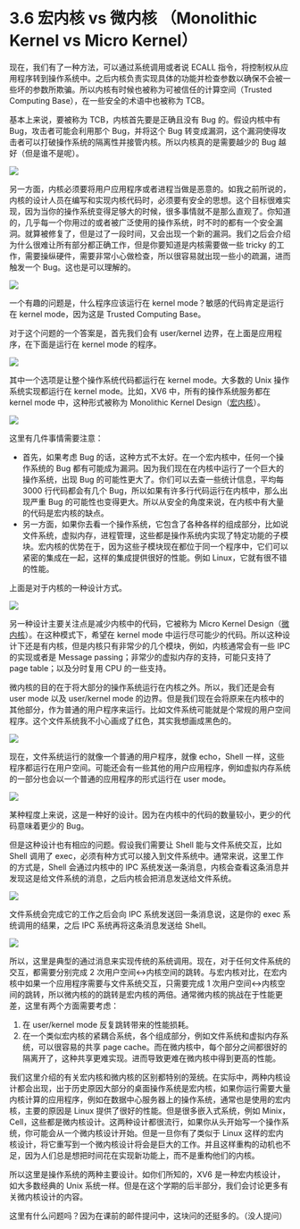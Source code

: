 # 3.6 宏内核 vs 微内核 （Monolithic Kernel vs Micro Kernel）

现在，我们有了一种方法，可以通过系统调用或者说 ECALL 指令，将控制权从应用程序转到操作系统中。之后内核负责实现具体的功能并检查参数以确保不会被一些坏的参数所欺骗。所以内核有时候也被称为可被信任的计算空间（Trusted Computing Base），在一些安全的术语中也被称为 TCB。

基本上来说，要被称为 TCB，内核首先要是正确且没有 Bug 的。假设内核中有 Bug，攻击者可能会利用那个 Bug，并将这个 Bug 转变成漏洞，这个漏洞使得攻击者可以打破操作系统的隔离性并接管内核。所以内核真的是需要越少的 Bug 越好（但是谁不是呢）。

![](<../assets/image (379).png>)

另一方面，内核必须要将用户应用程序或者进程当做是恶意的。如我之前所说的，内核的设计人员在编写和实现内核代码时，必须要有安全的思想。这个目标很难实现，因为当你的操作系统变得足够大的时候，很多事情就不是那么直观了。你知道的，几乎每一个你用过的或者被广泛使用的操作系统，时不时的都有一个安全漏洞。就算被修复了，但是过了一段时间，又会出现一个新的漏洞。我们之后会介绍为什么很难让所有部分都正确工作，但是你要知道是内核需要做一些 tricky 的工作，需要操纵硬件，需要非常小心做检查，所以很容易就出现一些小的疏漏，进而触发一个 Bug。这也是可以理解的。

![](<../assets/image (392).png>)

一个有趣的问题是，什么程序应该运行在 kernel mode？敏感的代码肯定是运行在 kernel mode，因为这是 Trusted Computing Base。

对于这个问题的一个答案是，首先我们会有 user/kernel 边界，在上面是应用程序，在下面是运行在 kernel mode 的程序。

![](<../assets/image (351).png>)

其中一个选项是让整个操作系统代码都运行在 kernel mode。大多数的 Unix 操作系统实现都运行在 kernel mode。比如，XV6 中，所有的操作系统服务都在 kernel mode 中，这种形式被称为 Monolithic Kernel Design（[宏内核](https://en.wikipedia.org/wiki/Monolithic_kernel)）。

![](<../assets/image (268).png>)

这里有几件事情需要注意：

- 首先，如果考虑 Bug 的话，这种方式不太好。在一个宏内核中，任何一个操作系统的 Bug 都有可能成为漏洞。因为我们现在在内核中运行了一个巨大的操作系统，出现 Bug 的可能性更大了。你们可以去查一些统计信息，平均每 3000 行代码都会有几个 Bug，所以如果有许多行代码运行在内核中，那么出现严重 Bug 的可能性也变得更大。所以从安全的角度来说，在内核中有大量的代码是宏内核的缺点。
- 另一方面，如果你去看一个操作系统，它包含了各种各样的组成部分，比如说文件系统，虚拟内存，进程管理，这些都是操作系统内实现了特定功能的子模块。宏内核的优势在于，因为这些子模块现在都位于同一个程序中，它们可以紧密的集成在一起，这样的集成提供很好的性能。例如 Linux，它就有很不错的性能。

上面是对于内核的一种设计方式。

![](<../assets/image (231).png>)

另一种设计主要关注点是减少内核中的代码，它被称为 Micro Kernel Design（[微内核](https://en.wikipedia.org/wiki/Microkernel)）。在这种模式下，希望在 kernel mode 中运行尽可能少的代码。所以这种设计下还是有内核，但是内核只有非常少的几个模块，例如，内核通常会有一些 IPC 的实现或者是 Message passing；非常少的虚拟内存的支持，可能只支持了 page table；以及分时复用 CPU 的一些支持。

微内核的目的在于将大部分的操作系统运行在内核之外。所以，我们还是会有 user mode 以及 user/kernel mode 的边界。但是我们现在会将原来在内核中的其他部分，作为普通的用户程序来运行。比如文件系统可能就是个常规的用户空间程序。这个文件系统我不小心画成了红色，其实我想画成黑色的。

![](<../assets/image (372).png>)

现在，文件系统运行的就像一个普通的用户程序，就像 echo，Shell 一样，这些程序都运行在用户空间。可能还会有一些其他的用户应用程序，例如虚拟内存系统的一部分也会以一个普通的应用程序的形式运行在 user mode。

![](<../assets/image (277).png>)

某种程度上来说，这是一种好的设计。因为在内核中的代码的数量较小，更少的代码意味着更少的 Bug。

但是这种设计也有相应的问题。假设我们需要让 Shell 能与文件系统交互，比如 Shell 调用了 exec，必须有种方式可以接入到文件系统中。通常来说，这里工作的方式是，Shell 会通过内核中的 IPC 系统发送一条消息，内核会查看这条消息并发现这是给文件系统的消息，之后内核会把消息发送给文件系统。

![](<../assets/image (256).png>)

文件系统会完成它的工作之后会向 IPC 系统发送回一条消息说，这是你的 exec 系统调用的结果，之后 IPC 系统再将这条消息发送给 Shell。

![](<../assets/image (169).png>)

所以，这里是典型的通过消息来实现传统的系统调用。现在，对于任何文件系统的交互，都需要分别完成 2 次用户空间<->内核空间的跳转。与宏内核对比，在宏内核中如果一个应用程序需要与文件系统交互，只需要完成 1 次用户空间<->内核空间的跳转，所以微内核的的跳转是宏内核的两倍。通常微内核的挑战在于性能更差，这里有两个方面需要考虑：

1. 在 user/kernel mode 反复跳转带来的性能损耗。
2. 在一个类似宏内核的紧耦合系统，各个组成部分，例如文件系统和虚拟内存系统，可以很容易的共享 page cache。而在微内核中，每个部分之间都很好的隔离开了，这种共享更难实现。进而导致更难在微内核中得到更高的性能。

我们这里介绍的有关宏内核和微内核的区别都特别的笼统。在实际中，两种内核设计都会出现，出于历史原因大部分的桌面操作系统是宏内核，如果你运行需要大量内核计算的应用程序，例如在数据中心服务器上的操作系统，通常也是使用的宏内核，主要的原因是 Linux 提供了很好的性能。但是很多嵌入式系统，例如 Minix，Cell，这些都是微内核设计。这两种设计都很流行，如果你从头开始写一个操作系统，你可能会从一个微内核设计开始。但是一旦你有了类似于 Linux 这样的宏内核设计，将它重写到一个微内核设计将会是巨大的工作。并且这样重构的动机也不足，因为人们总是想把时间花在实现新功能上，而不是重构他们的内核。

所以这里是操作系统的两种主要设计。如你们所知的，XV6 是一种宏内核设计，如大多数经典的 Unix 系统一样。但是在这个学期的后半部分，我们会讨论更多有关微内核设计的内容。

这里有什么问题吗？因为在课前的邮件提问中，这块问的还挺多的。（没人提问）
